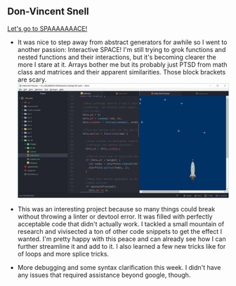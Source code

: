 ## Don-Vincent Snell

[Let's go to SPAAAAAAACE!](https://dvsnell.github.io/120-work/hw-10/)

* It was nice to step away from abstract generators for awhile so I went to another passion: Interactive SPACE!  I'm still trying to grok functions and nested functions and their interactions, but it's becoming clearer the more I stare at it.  Arrays bother me but its probably just PTSD from math class and matrices and their apparent similarities.  Those block brackets are scary.   ![Workspace](./images/h10screenshot.jpg)

* This was an interesting project because so many things could break without throwing a linter or devtool error.  It was filled with perfectly acceptable code that didn't actually work.  I tackled a small mountain of research and vivisected a ton of other code snippets to get the effect I wanted.  I'm pretty happy with this peace and can already see how I can further streamline it and add to it.  I also learned a few new tricks like for of loops and more splice tricks.

* More debugging and some syntax clarification this week.  I didn't have any issues that required assistance beyond google, though.
